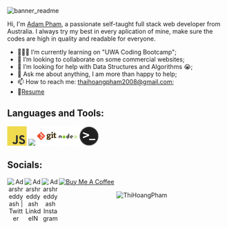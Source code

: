 ![banner_readme](https://user-images.githubusercontent.com/88220398/138737624-8052ffc3-71d3-426c-9edb-4b11b6d77295.jpg)

Hi, I'm [Adam Pham](https://raw.githack.com/ThiHoangPham/Coursework2.Adam/master/index.html), a passionate self-taught full stack web developer from Australia. I always try my best in every aplication of mine, make sure the codes are high in quality and readable for everyone.
  
- 👨🏽‍💻 I’m currently learning on "UWA Coding Bootcamp";
- 👯 I’m looking to collaborate on some commercial websites;
- 🤔 I’m looking for help with Data Structures and Algorithms 😭;
- 💬 Ask me about anything, I am more than happy to help;
- 📫 How to reach me: thaihoangpham2008@gmail.com;
- 📝[Resume](https://drive.google.com/file/d/1JlmDK8aVHE1-ZxSKSBL8rdmTicNmCY-0/view)

<h2>Languages and Tools:</h2>  

<code><img height="45" src="https://raw.githubusercontent.com/github/explore/80688e429a7d4ef2fca1e82350fe8e3517d3494d/topics/javascript/javascript.png"></code>
<code><img height="45" src="https://upload.wikimedia.org/wikipedia/commons/thumb/1/10/CSS3_and_HTML5_logos_and_wordmarks.svg/791px-CSS3_and_HTML5_logos_and_wordmarks.svg.png"></code>
<code><img height="45" src="https://raw.githubusercontent.com/github/explore/80688e429a7d4ef2fca1e82350fe8e3517d3494d/topics/git/git.png"></code>
<code><img height="45" src="https://raw.githubusercontent.com/devicons/devicon/master/icons/nodejs/nodejs-original-wordmark.svg"></code>
<code><img height="45" src="https://raw.githubusercontent.com/github/explore/80688e429a7d4ef2fca1e82350fe8e3517d3494d/topics/terminal/terminal.png"></code>

<h2>Socials:</h2>

<p align="center"><a href="https://twitter.com/AdamThaiHoang1">
  <img align="left" alt="Adarshreddyash | Twitter" width="40px" src="https://cdn.jsdelivr.net/npm/simple-icons@v3/icons/twitter.svg" />
</a></p>
<p align="center"><a href="https://www.linkedin.com/in/thai-hoang-pham-463345216/">
  <img align="left" alt="Adarshreddyash LinkdeIN" width="40px" src="https://cdn.jsdelivr.net/npm/simple-icons@v3/icons/linkedin.svg" />
</a></p>
<p align="center"><a href="https://www.instagram.com/adam_thai_hoang90/?hl=en">
  <img align="left" alt="Adarshreddyash Instagram" width="40px" src="https://cdn.jsdelivr.net/npm/simple-icons@v3/icons/instagram.svg" />
</a></p>

<a href="https://www.buymeacoffee.com/adampham123" target="_blank"><img src="https://cdn.buymeacoffee.com/buttons/v2/default-red.png" alt="Buy Me A Coffee" width="150" ></a>

<p align="center"> <img src="https://github-readme-stats.vercel.app/api?username=ThiHoangPham&show_icons=true&theme=react" alt="ThiHoangPham" />
